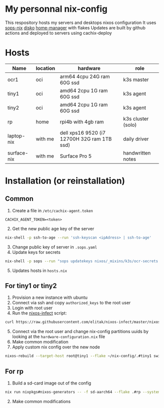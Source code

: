 # My personnal nix-config
This respository hosts my servers and desktops nixos configuration
It uses [sops-nix](https://github.com/Mic92/sops-nix) [disko](https://github.com/nix-community/disko) [home-manager](https://github.com/nix-community/home-manager) with flakes
Updates are built by github actions and deployed to servers using cachix-deploy 
# Hosts
| Name | location | hardware | role |
|------|----------|----------|------|
| ocr1 | oci      | arm64 4cpu 24G ram 60G ssd | k3s master |
| tiny1 | oci     | amd64 2cpu 1G ram 60G ssd  | k3s agent  |
| tiny2 | oci     | amd64 2cpu 1G ram 60G ssd  | k3s agent  |
| rp    | home    | rpi4b with 4gb ram         | k3s cluster (solo)  |
| laptop-nix | with me | dell xps16 9520 (i7 12700H 32G ram 1TB ssd) | daily driver |
| surface-nix | with me | Surface Pro 5 | handwritten notes |


# Installation (or reinstallation)
## Common
 1. Create a file in `/etc/cachix-agent.token`
 ```
 CACHIX_AGENT_TOKEN=<token>
 ```
 2. Get the new public age key of the server
 ```bash
 nix-shell -p ssh-to-age --run 'ssh-keyscan <ipAdress> | ssh-to-age'
 ```
 3. Change public key of server in `.sops.yaml`
 4. Update keys for secrets
 ```bash
nix-shell -p sops --run "sops updatekeys nixos/_mixins/k3s/ocr-secrets.yml"
 ```
 5. Updates hosts in `hosts.nix`

## For tiny1 or tiny2
 1. Provision a new instance with ubuntu
 2. Connect via ssh and copy `authorized_keys` to the root user
 3. Login with root user
 4. Run the [nixos-infect](https://github.com/elitak/nixos-infect) script:
 ```bash
 curl https://raw.githubusercontent.com/elitak/nixos-infect/master/nixos-infect | NIX_CHANNEL=nixos-23.05 bash -x
 ```
 5. Connect via the root user and change nix-config partitions uuids by looking at the `hardware-configuration.nix` file
 6. Make common modification
 7. Apply custom nix config over the new node
 ```bash
 nixos-rebuild --target-host root@tiny1 --flake ~/nix-config/.#tiny1 switch
 ```

## For rp
1. Build a sd-card image out of the config
```bash
nix run nixpkgs#nixos-generators -- -f sd-aarch64 --flake .#rp --system aarch64-linux -o ../pi.sd
```
2. Make common modifications
